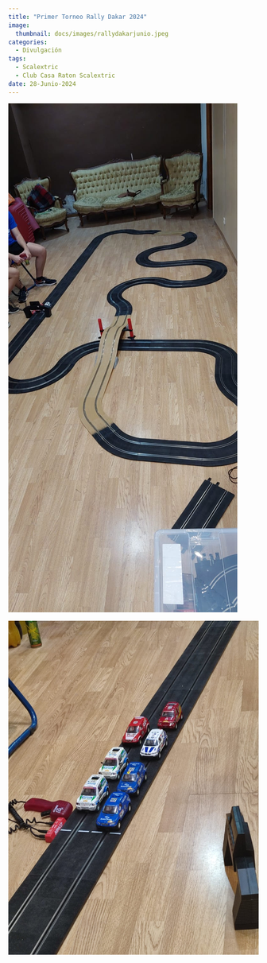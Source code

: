 ```yaml
---
title: "Primer Torneo Rally Dakar 2024"
image: 
  thumbnail: docs/images/rallydakarjunio.jpeg
categories:
  - Divulgación
tags:
  - Scalextric
  - Club Casa Raton Scalextric
date: 28-Junio-2024
---
```


![](../docs/images/evento_junio_2024_01.jpeg)

![](../docs/images/evento_junio_2024_02.jpeg)
